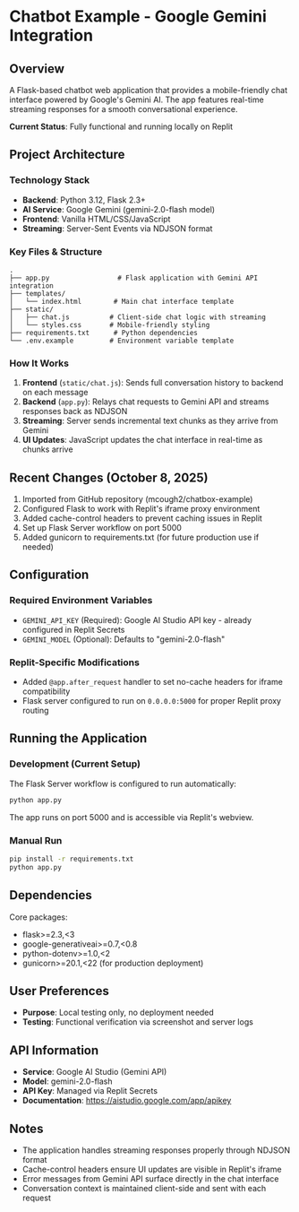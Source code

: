 # Chatbot Example - Google Gemini Integration

## Overview
A Flask-based chatbot web application that provides a mobile-friendly chat interface powered by Google's Gemini AI. The app features real-time streaming responses for a smooth conversational experience.

**Current Status**: Fully functional and running locally on Replit

## Project Architecture

### Technology Stack
- **Backend**: Python 3.12, Flask 2.3+
- **AI Service**: Google Gemini (gemini-2.0-flash model)
- **Frontend**: Vanilla HTML/CSS/JavaScript
- **Streaming**: Server-Sent Events via NDJSON format

### Key Files & Structure
```
.
├── app.py                 # Flask application with Gemini API integration
├── templates/
│   └── index.html        # Main chat interface template
├── static/
│   ├── chat.js          # Client-side chat logic with streaming
│   └── styles.css       # Mobile-friendly styling
├── requirements.txt      # Python dependencies
└── .env.example         # Environment variable template
```

### How It Works
1. **Frontend** (`static/chat.js`): Sends full conversation history to backend on each message
2. **Backend** (`app.py`): Relays chat requests to Gemini API and streams responses back as NDJSON
3. **Streaming**: Server sends incremental text chunks as they arrive from Gemini
4. **UI Updates**: JavaScript updates the chat interface in real-time as chunks arrive

## Recent Changes (October 8, 2025)
1. Imported from GitHub repository (mcough2/chatbox-example)
2. Configured Flask to work with Replit's iframe proxy environment
3. Added cache-control headers to prevent caching issues in Replit
4. Set up Flask Server workflow on port 5000
5. Added gunicorn to requirements.txt (for future production use if needed)

## Configuration

### Required Environment Variables
- `GEMINI_API_KEY` (Required): Google AI Studio API key - already configured in Replit Secrets
- `GEMINI_MODEL` (Optional): Defaults to "gemini-2.0-flash"

### Replit-Specific Modifications
- Added `@app.after_request` handler to set no-cache headers for iframe compatibility
- Flask server configured to run on `0.0.0.0:5000` for proper Replit proxy routing

## Running the Application

### Development (Current Setup)
The Flask Server workflow is configured to run automatically:
```bash
python app.py
```
The app runs on port 5000 and is accessible via Replit's webview.

### Manual Run
```bash
pip install -r requirements.txt
python app.py
```

## Dependencies
Core packages:
- flask>=2.3,<3
- google-generativeai>=0.7,<0.8
- python-dotenv>=1.0,<2
- gunicorn>=20.1,<22 (for production deployment)

## User Preferences
- **Purpose**: Local testing only, no deployment needed
- **Testing**: Functional verification via screenshot and server logs

## API Information
- **Service**: Google AI Studio (Gemini API)
- **Model**: gemini-2.0-flash
- **API Key**: Managed via Replit Secrets
- **Documentation**: https://aistudio.google.com/app/apikey

## Notes
- The application handles streaming responses properly through NDJSON format
- Cache-control headers ensure UI updates are visible in Replit's iframe
- Error messages from Gemini API surface directly in the chat interface
- Conversation context is maintained client-side and sent with each request
